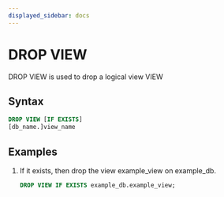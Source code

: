 ```yaml
---
displayed_sidebar: docs
---
```


# DROP VIEW

DROP VIEW is used to drop a logical view VIEW

## Syntax

```sql
DROP VIEW [IF EXISTS]
[db_name.]view_name
```

## Examples

1. If it exists, then drop the view example_view on example_db.

    ```sql
    DROP VIEW IF EXISTS example_db.example_view;
    ```
